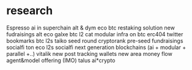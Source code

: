 # research
Espresso
ai in superchain 
alt & dym eco
btc restaking solution
new fudraisings
alt eco
galxe
btc l2 cat
modular infra on btc
erc404
twitter bookmarks
btc l2s
taiko
seed round cryptorank
pre-seed fundraisings
socialfi
ton eco
l2s socialfi
next generation blockchains (ai + modular + parallel +..)
vitalik new post
tracking wallets
new area money flow
agent&model offering (IMO) 
talus
ai*crypto

